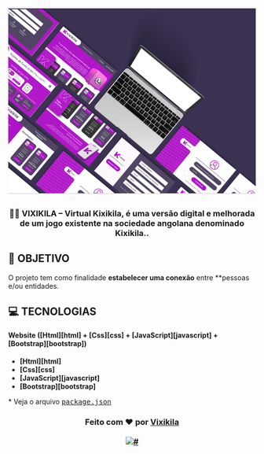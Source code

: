 <h1 align=center>
<img src="image/ui.png" />
</h1>

<div align="center">

</div>

<h3 align="center">

💜🤍 VIXIKILA – **Virtual Kixikila**, é uma versão digital e melhorada de um jogo existente na sociedade angolana denominado Kixikila..

</h3>


## **:rocket: OBJETIVO**

O projeto tem como finalidade **estabelecer uma conexão** entre **pessoas e/ou entidades.

<!-- 
  ...
  Local Reservado para o GIF do projeto rodando.
  ...
-->

## **:computer: TECNOLOGIAS**


#### **Website** ([Html][html] + [Css][css] + [JavaScript][javascript] + [Bootstrap][bootstrap])

  - **[Html][html]**
  - **[Css][css]**
  - **[JavaScript][javascript]**
  - **[Bootstrap][bootstrap]**


  \* Veja o arquivo <kbd>[package.json]()</kbd>

<h3 align="center">
Feito com ❤️ por <a href="#">Vixikila</a>
<br><br>
<a href="#">
  <img alt="#" src="">
</a>
</h3>